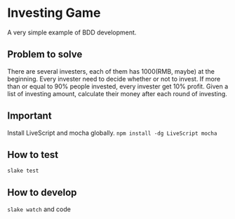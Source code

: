 # Investing Game
A very simple example of BDD development.

## Problem to solve
There are several investers, each of them has 1000(RMB, maybe) at the beginning.
Every invester need to decide whether or not to invest.
If more than or equal to 90% people invested, every invester get 10% profit.
Given a list of investing amount, calculate their money after each round of investing.

## Important
Install LiveScript and mocha globally.
`npm install -dg LiveScript mocha`

## How to test
`slake test`

## How to develop
`slake watch` and code

